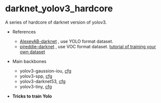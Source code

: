 # darknet_yolov3_hardcore
A series of hardcore of darknet version of yolov3.

+ References
	- [AlexeyAB-darknet](https://github.com/AlexeyAB/darknet) , use YOLO format dataset.
	- [pjreddie-darknet](https://github.com/pjreddie/darknet) , use VOC format dataset. [tutorial of training your own dataset](http://motoleisure.com/2018/11/07/Training-your-own-datasets-with-Darknet/) 
	
+ Main backbones
	- yolov3-gaussion-iou, [cfg](https://github.com/AlexeyAB/darknet/blob/master/cfg/yolov3-voc.yolov3-giou-40.cfg) 
	- yolov3-spp, [cfg](https://github.com/AlexeyAB/darknet/blob/master/cfg/yolov3-spp.cfg) 
	- yolov3-darknet53, [cfg](https://github.com/pjreddie/darknet/blob/master/cfg/yolov3-voc.cfg) 
	- yolov3-tiny, [cfg](https://github.com/pjreddie/darknet/blob/master/cfg/yolov3-tiny.cfg) 
	
	
+ **Tricks to train Yolo**
